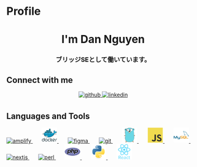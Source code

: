 # Profile
<h1 align="center">I'm Dan Nguyen</h1>
<!--<p style="font-size:11px;color:'blue'" align="center">📫 : tiendanvn@gmail.com</p>-->
<h3 align="center">ブリッジSEとして働いています。</h3>

<!--
<h5 align="center">暇の時、好きな技術を勉強しプロダクト開発する。子供と遊ぶ。</h5>
<hr>
<h2 align="left">プロジェクト</h2>
<h4 align="left">1)LocalguidePal</h4>
  <p>
    ・LocalguidePalとは東京都内のガイドさんと旅行者をつなげる。ガイドさんはツアー計画を作成ができます。<br/>
    ・旅行者はLocalguidePalへアクセスして好きなツアーを予約ができます。ツアー予約だけではなくガイドさんにも予約ができます。<br/>
    <p><b>機能として</b></p>  
    ・ツアー一覧 (<a href="https://github.com/nguyentiendan/nguyentiendan/blob/main/%20img/Home.jpg" target="_blank">参考画像 </a>)<br/>
    ・ツアー詳細 (<a href="https://github.com/nguyentiendan/nguyentiendan/blob/main/%20img/Tour_detail.jpg" target="_blank">参考画像 </a>)<br/>
    ・ツアー検索 (<a href="https://github.com/nguyentiendan/nguyentiendan/blob/main/%20img/Tour_search.jpg" target="_blank">参考画像 </a>)<br/>
    ・ツアー予約<br/>
    ・ガイドProfile (<a href="https://github.com/nguyentiendan/nguyentiendan/blob/main/%20img/Guide_profile.jpg" target="_blank">参考画像 </a>)<br/>
    ・管理者の機能（Dashboard）<br/><br/>
    <p><b>開発言語</b></p> 
    ・フロンエンド：Gastby(version 1)(<a href="https://github.com/nguyentiendan/localguide_front" target="_blank">参考</a>). Version 2はNextJSを開発する(<a href="https://github.com/nguyentiendan/localguidepal" target="_blank">参考</a>)。<br/>
    ・バックエンド：Golang(<a href="https://github.com/nguyentiendan/go_api" target="_blank">参考</a>), Gozilla Mux, ORMなど使う<br/>
    ・Infra：AWS S3, EC2, Cloudfrontなど使う<br/>
    ・Webサーバー、APIサーバー共NGINXを使う<br/>
  </p>
  残念ながら現在開発を停止しています。
<h4 align="left">2)Japanese辞書</h4>
  <p>
    ・Nextjs, AWS Amplify, Lambda, API Gateway, DynamoDB<br/>
    進行中
  </p>
<hr>
-->
<h2 align="left">Connect with me</h2>
<div align="center">
  <a href="https://github.com/nguyentiendan" target="_blank">
    <img src=https://img.shields.io/badge/github-%2324292e.svg?&style=for-the-badge&logo=github&logoColor=white alt=github style="margin-bottom: 5px;" />
  </a>
  <a href="https://www.linkedin.com/in/dan-nguyen-18702923/" target="_blank">
    <img src=https://img.shields.io/badge/linkedin-%231E77B5.svg?&style=for-the-badge&logo=linkedin&logoColor=white alt=linkedin style="margin-bottom: 5px;" />
  </a>  
</div>  

<h2 align="left">Languages and Tools</h2>
<p align="left"> 
  <a href="https://aws.amazon.com/amplify/" target="_blank" rel="noreferrer"> <img src="https://docs.amplify.aws/assets/logo-dark.svg" alt="amplify" width="40" height="40"/> </a> 
  &nbsp;&nbsp;&nbsp;&nbsp;&nbsp;
  <a href="https://www.docker.com/" target="_blank" rel="noreferrer"> <img src="https://raw.githubusercontent.com/devicons/devicon/master/icons/docker/docker-original-wordmark.svg" alt="docker" width="40" height="40"/> </a>
  &nbsp;&nbsp;&nbsp;&nbsp;&nbsp;
  <a href="https://www.figma.com/" target="_blank" rel="noreferrer"> <img src="https://www.vectorlogo.zone/logos/figma/figma-icon.svg" alt="figma" width="40" height="40"/> </a> 
  &nbsp;&nbsp;&nbsp;&nbsp;&nbsp;
  <a href="https://git-scm.com/" target="_blank" rel="noreferrer"> <img src="https://www.vectorlogo.zone/logos/git-scm/git-scm-icon.svg" alt="git" width="40" height="40"/> </a> 
  &nbsp;&nbsp;&nbsp;&nbsp;&nbsp;
  <a href="https://golang.org" target="_blank" rel="noreferrer"> <img src="https://raw.githubusercontent.com/devicons/devicon/master/icons/go/go-original.svg" alt="go" width="40" height="40"/> </a> 
  &nbsp;&nbsp;&nbsp;&nbsp;&nbsp;
  <a href="https://developer.mozilla.org/en-US/docs/Web/JavaScript" target="_blank" rel="noreferrer"> <img src="https://raw.githubusercontent.com/devicons/devicon/master/icons/javascript/javascript-original.svg" alt="javascript" width="40" height="40"/> </a> 
  &nbsp;&nbsp;&nbsp;&nbsp;&nbsp;
  <a href="https://www.mysql.com/" target="_blank" rel="noreferrer"> <img src="https://raw.githubusercontent.com/devicons/devicon/master/icons/mysql/mysql-original-wordmark.svg" alt="mysql" width="40" height="40"/> </a> 
  &nbsp;&nbsp;&nbsp;&nbsp;&nbsp;
  <a href="https://nextjs.org/" target="_blank" rel="noreferrer"> <img src="https://cdn.worldvectorlogo.com/logos/nextjs-2.svg" alt="nextjs" width="40" height="40"/> </a> 
  &nbsp;&nbsp;&nbsp;&nbsp;&nbsp;
  <a href="https://www.perl.org/" target="_blank" rel="noreferrer"> <img src="https://api.iconify.design/logos-perl.svg" alt="perl" width="40" height="40"/> </a> 
  &nbsp;&nbsp;&nbsp;&nbsp;&nbsp;
  <a href="https://www.php.net" target="_blank" rel="noreferrer"> <img src="https://raw.githubusercontent.com/devicons/devicon/master/icons/php/php-original.svg" alt="php" width="40" height="40"/> </a> 
  &nbsp;&nbsp;&nbsp;&nbsp;&nbsp;
  <a href="https://www.python.org" target="_blank" rel="noreferrer"> <img src="https://raw.githubusercontent.com/devicons/devicon/master/icons/python/python-original.svg" alt="python" width="40" height="40"/> </a> 
  &nbsp;&nbsp;&nbsp;&nbsp;&nbsp;
  <a href="https://reactjs.org/" target="_blank" rel="noreferrer"> <img src="https://raw.githubusercontent.com/devicons/devicon/master/icons/react/react-original-wordmark.svg" alt="react" width="40" height="40"/> </a> 
  
  </p>

